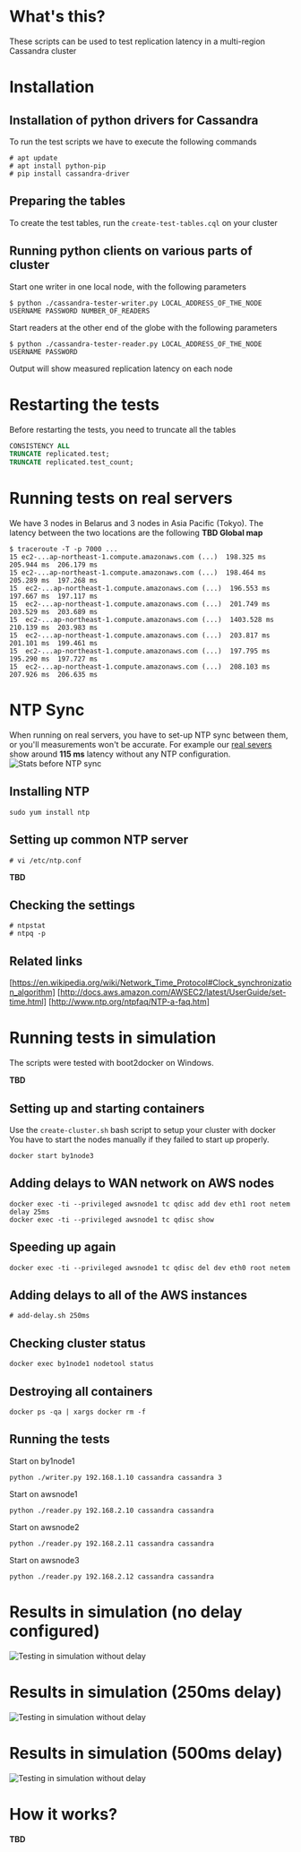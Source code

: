 # What's this?
These scripts can be used to test replication latency in a multi-region Cassandra cluster

# Installation
## Installation of python drivers for Cassandra
To run the test scripts we have to execute the following commands
```
# apt update
# apt install python-pip
# pip install cassandra-driver
```
## Preparing the tables
To create the test tables, run the `create-test-tables.cql` on your cluster

## Running python clients on various parts of cluster
Start one writer in one local node, with the following parameters
```
$ python ./cassandra-tester-writer.py LOCAL_ADDRESS_OF_THE_NODE USERNAME PASSWORD NUMBER_OF_READERS
```
Start readers at the other end of the globe with the following parameters
```
$ python ./cassandra-tester-reader.py LOCAL_ADDRESS_OF_THE_NODE USERNAME PASSWORD
```
Output will show measured replication latency on each node

# Restarting the tests
Before restarting the tests, you need to truncate all the tables
```SQL
CONSISTENCY ALL
TRUNCATE replicated.test;
TRUNCATE replicated.test_count;
```

# Running tests on real servers
We have 3 nodes in Belarus and 3 nodes in Asia Pacific (Tokyo). The latency between the two locations are the following
**TBD Global map**

```
$ traceroute -T -p 7000 ...
15 ec2-...ap-northeast-1.compute.amazonaws.com (...)  198.325 ms  205.944 ms  206.179 ms
15 ec2-...ap-northeast-1.compute.amazonaws.com (...)  198.464 ms  205.289 ms  197.268 ms
15  ec2-...ap-northeast-1.compute.amazonaws.com (...)  196.553 ms  197.667 ms  197.117 ms
15  ec2-...ap-northeast-1.compute.amazonaws.com (...)  201.749 ms  203.529 ms  203.689 ms
15  ec2-...ap-northeast-1.compute.amazonaws.com (...)  1403.528 ms  210.139 ms  203.983 ms
15  ec2-...ap-northeast-1.compute.amazonaws.com (...)  203.817 ms  201.101 ms  199.461 ms
15  ec2-...ap-northeast-1.compute.amazonaws.com (...)  197.795 ms  195.290 ms  197.727 ms
15  ec2-...ap-northeast-1.compute.amazonaws.com (...)  208.103 ms  207.926 ms  206.635 ms
```

# NTP Sync
When running on real servers, you have to set-up NTP sync between them, or you'll measurements won't be accurate. For example our [real severs](#running-tests-on-real-servers) show around **115 ms** latency without any NTP configuration.
![Stats before NTP sync](https://github.com/gitaroktato/cassandra-cluster-simulation/raw/master/images/latency_before_ntp_sync.png)
## Installing NTP
```
sudo yum install ntp
```

## Setting up common NTP server
```
# vi /etc/ntp.conf
```
**TBD**

## Checking the settings
```
# ntpstat
# ntpq -p
```

## Related links
[https://en.wikipedia.org/wiki/Network_Time_Protocol#Clock_synchronization_algorithm]
[http://docs.aws.amazon.com/AWSEC2/latest/UserGuide/set-time.html]
[http://www.ntp.org/ntpfaq/NTP-a-faq.htm]

# Running tests in simulation
The scripts were tested with boot2docker on Windows.

**TBD**

## Setting up and starting containers
Use the `create-cluster.sh` bash script to setup your cluster with docker
You have to start the nodes manually if they failed to start up properly.
```
docker start by1node3
```

## Adding delays to WAN network on AWS nodes
```
docker exec -ti --privileged awsnode1 tc qdisc add dev eth1 root netem delay 25ms
docker exec -ti --privileged awsnode1 tc qdisc show
```

## Speeding up again
```
docker exec -ti --privileged awsnode1 tc qdisc del dev eth0 root netem
```

## Adding delays to all of the AWS instances
```
# add-delay.sh 250ms
```

## Checking cluster status
```
docker exec by1node1 nodetool status
```

## Destroying all containers
```
docker ps -qa | xargs docker rm -f
```

## Running the tests
Start on by1node1
```
python ./writer.py 192.168.1.10 cassandra cassandra 3
```
Start on awsnode1
```
python ./reader.py 192.168.2.10 cassandra cassandra
```
Start on awsnode2
```
python ./reader.py 192.168.2.11 cassandra cassandra
```
Start on awsnode3
```
python ./reader.py 192.168.2.12 cassandra cassandra
```
# Results in simulation (no delay configured)
![Testing in simulation without delay](https://github.com/gitaroktato/cassandra-cluster-simulation/raw/master/images/latency_simulation_without_delay.png)

# Results in simulation (250ms delay)
![Testing in simulation without delay](https://github.com/gitaroktato/cassandra-cluster-simulation/raw/master/images/latency_simulation_250ms_delay.png)

# Results in simulation (500ms delay)
![Testing in simulation without delay](https://github.com/gitaroktato/cassandra-cluster-simulation/raw/master/images/latency_simulation_500ms_delay.png)

# How it works?
**TBD**
